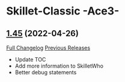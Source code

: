 # Skillet-Classic  -Ace3-

## [1.45](https://github.com/b-morgan/Skillet-Classic/tree/1.45) (2022-04-26)
[Full Changelog](https://github.com/b-morgan/Skillet-Classic/compare/1.44...1.45) [Previous Releases](https://github.com/b-morgan/Skillet-Classic/releases)

- Update TOC  
- Add more information to SkilletWho  
- Better debug statements  
